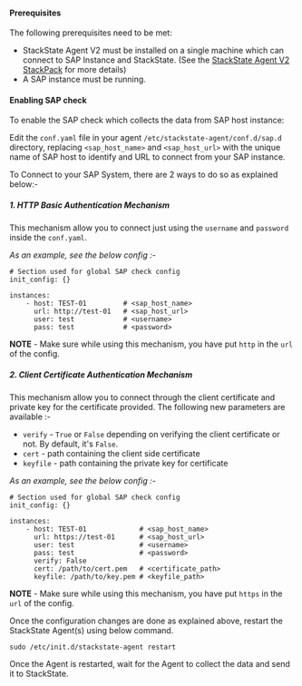 #### Prerequisites

The following prerequisites need to be met:

* StackState Agent V2 must be installed on a single machine which can connect to SAP Instance and StackState. (See the [StackState Agent V2 StackPack](/#/stackpacks/stackstate-agent-v2/) for more details)
* A SAP instance must be running.


#### Enabling SAP check
To enable the SAP check which collects the data from SAP host instance:

Edit the `conf.yaml` file in your agent `/etc/stackstate-agent/conf.d/sap.d` directory, replacing `<sap_host_name>` and `<sap_host_url>` with the unique name of SAP host to identify and URL to connect from your SAP instance.

To Connect to your SAP System, there are 2 ways to do so as explained below:-

##### 1. HTTP Basic Authentication Mechanism

This mechanism allow you to connect just using the `username` and `password` inside the `conf.yaml`.

_As an example, see the below config :-_

```
# Section used for global SAP check config
init_config: {}

instances:
    - host: TEST-01         # <sap_host_name> 
      url: http://test-01   # <sap_host_url>   
      user: test            # <username>
      pass: test            # <password> 
```
**NOTE** - Make sure while using this mechanism, you have put `http` in the `url` of the config.


##### 2. Client Certificate Authentication Mechanism

This mechanism allow you to connect through the client certificate and private key for the certificate provided. 
The following new parameters are available :-
* `verify` - `True` or `False` depending on verifying the client certificate or not. By default, it's `False`.
* `cert` - path containing the client side certificate
* `keyfile` - path containing the private key for certificate

_As an example, see the below config :-_

```
# Section used for global SAP check config
init_config: {}

instances:
    - host: TEST-01             # <sap_host_name> 
      url: https://test-01      # <sap_host_url>   
      user: test                # <username>
      pass: test                # <password> 
      verify: False
      cert: /path/to/cert.pem   # <certificate_path>
      keyfile: /path/to/key.pem # <keyfile_path>
```
**NOTE** - Make sure while using this mechanism, you have put `https` in the `url` of the config.

Once the configuration changes are done as explained above, restart the StackState Agent(s) using below command.

```
sudo /etc/init.d/stackstate-agent restart
```

Once the Agent is restarted, wait for the Agent to collect the data and send it to StackState.
